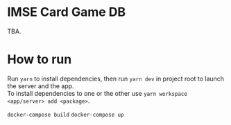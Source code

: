 # IMSE Card Game DB
TBA.

# How to run
Run `yarn` to install dependencies, then run `yarn dev` in project root to launch the server and the app.  
To install dependencies to one or the other use `yarn workspace <app/server> add <package>`. 

`docker-compose build`
`docker-compose up` 
